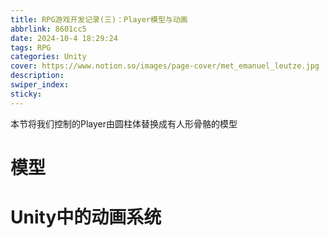 ```yaml
---
title: RPG游戏开发记录(三)：Player模型与动画
abbrlink: 8601cc5
date: 2024-10-4 18:29:24
tags: RPG
categories: Unity
cover: https://www.notion.so/images/page-cover/met_emanuel_leutze.jpg
description:
swiper_index:
sticky:
---
```


本节将我们控制的Player由圆柱体替换成有人形骨骼的模型

# 模型

# Unity中的动画系统

## 

